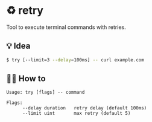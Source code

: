# ♻️ retry

Tool to execute terminal commands with retries.

## 💡 Idea

```bash
$ try [--limit=3 --delay=100ms] -- curl example.com
```

## 🤼‍♂️ How to

```
Usage: try [flags] -- command

Flags:
      --delay duration   retry delay (default 100ms)
      --limit uint       max retry (default 5)
```
